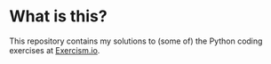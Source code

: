 # What is this?

This repository contains my solutions to (some of) the Python coding exercises
at [Exercism.io](http://exercism.io/languages/python/exercises).

